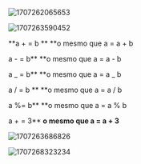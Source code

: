 ![1707262065653](image/aula1/1707262065653.png)

![1707263590452](image/aula1/1707263590452.png)

**a + = b ** \*\*o mesmo que a = a + b

a - = b\*\* \*\*o mesmo que a = a - b

a _ = b\*\* \*\*o mesmo que a = a _ b

a / = b \*\* \*\*o mesmo que a = a / b

a %= b\*\* \*\*o mesmo que a = a % b

a + = 3\*\* **o mesmo que a = a + 3**

![1707263686826](image/aula1/1707263686826.png)

![1707268323234](image/aula1/1707268323234.png)
